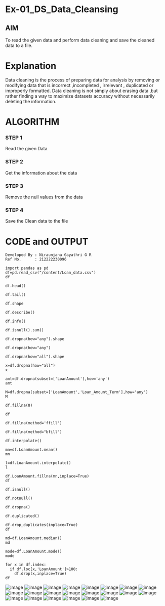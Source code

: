 # Ex-01_DS_Data_Cleansing


## AIM
To read the given data and perform data cleaning and save the cleaned data to a file. 

# Explanation
Data cleaning is the process of preparing data for analysis by removing or modifying data that is incorrect ,incompleted , irrelevant , duplicated or improperly formatted. 
Data cleaning is not simply about erasing data ,but rather finding a way to maximize datasets accuracy without necessarily deleting the information. 

# ALGORITHM
### STEP 1
Read the given Data
### STEP 2
Get the information about the data
### STEP 3
Remove the null values from the data
### STEP 4
Save the Clean data to the file

# CODE and OUTPUT
```
Developed By : Niraunjana Gayathri G R
Ref No.      : 212222230096
```
```
import pandas as pd
df=pd.read_csv("/content/Loan_data.csv")
df

df.head()

df.tail()

df.shape

df.describe()

df.info()

df.isnull().sum()

df.dropna(how="any").shape

df.dropna(how="any")

df.dropna(how="all").shape

x=df.dropna(how="all")
x

amt=df.dropna(subset=['LoanAmount'],how='any')
amt

M=df.dropna(subset=['LoanAmount','Loan_Amount_Term'],how='any')
M

df.fillna(0)

df

df.fillna(method='ffill')

df.fillna(method="bfill")

df.interpolate()

mn=df.LoanAmount.mean()
mn

l=df.LoanAmount.interpolate()
l

df.LoanAmount.fillna(mn,inplace=True)
df

df.isnull()

df.notnull()

df.dropna()

df.duplicated()

df.drop_duplicates(inplace=True)
df

md=df.LoanAmount.median()
md

mode=df.LoanAmount.mode()
mode

for x in df.index:
  if df.loc[x,'LoanAmount']>100:
    df.drop(x,inplace=True)
df
```
![image](https://github.com/niraunjana/ODD2023-Datascience-Ex01/assets/119395610/99761dfe-25ae-4aa5-8dbb-8ef4e069da1a)
![image](https://github.com/niraunjana/ODD2023-Datascience-Ex01/assets/119395610/121b535a-92ae-4c74-91fa-86b35e12ef14)
![image](https://github.com/niraunjana/ODD2023-Datascience-Ex01/assets/119395610/dc0559e2-709d-42cf-816b-a6f2f6822d93)
![image](https://github.com/niraunjana/ODD2023-Datascience-Ex01/assets/119395610/149d840d-aada-4d7c-b427-45804e43548c)
![image](https://github.com/niraunjana/ODD2023-Datascience-Ex01/assets/119395610/6b3db76f-3113-4d45-bbe8-7a06d783f423)
![image](https://github.com/niraunjana/ODD2023-Datascience-Ex01/assets/119395610/6b4a1492-7d37-4cdb-a0db-83c682ac4e37)
![image](https://github.com/niraunjana/ODD2023-Datascience-Ex01/assets/119395610/c7f1798b-f6b6-4a6a-9ad7-7655233d079a)
![image](https://github.com/niraunjana/ODD2023-Datascience-Ex01/assets/119395610/ea8d68ea-ae48-41d1-b1c6-cd0ae6e35a94)
![image](https://github.com/niraunjana/ODD2023-Datascience-Ex01/assets/119395610/81d9fef7-02d1-4942-824b-af746f2b49d0)
![image](https://github.com/niraunjana/ODD2023-Datascience-Ex01/assets/119395610/a1264e8f-af7f-49d9-be32-05bab4be588f)
![image](https://github.com/niraunjana/ODD2023-Datascience-Ex01/assets/119395610/5231c0bb-7c9e-4c58-9f20-2f0f2cb46ebf)
![image](https://github.com/niraunjana/ODD2023-Datascience-Ex01/assets/119395610/fb8f9789-2768-4f22-9536-ceb9688f2e3b)
![image](https://github.com/niraunjana/ODD2023-Datascience-Ex01/assets/119395610/626cdb50-1e26-4cee-b729-a7893377f808)
![image](https://github.com/niraunjana/ODD2023-Datascience-Ex01/assets/119395610/c61d70c8-5f68-4eb8-afe5-54e7a54b78f7)
![image](https://github.com/niraunjana/ODD2023-Datascience-Ex01/assets/119395610/8a51ac93-0287-4666-964a-c7c3e580d786)
![image](https://github.com/niraunjana/ODD2023-Datascience-Ex01/assets/119395610/2d22f549-7965-4846-b316-1c1f9ae1dc65)
![image](https://github.com/niraunjana/ODD2023-Datascience-Ex01/assets/119395610/3ee4fe33-9e75-4458-8d1b-58733c9213ef)
![image](https://github.com/niraunjana/ODD2023-Datascience-Ex01/assets/119395610/a0c0bfe5-9e08-4c68-941c-e3aa16b9ca0a)
![image](https://github.com/niraunjana/ODD2023-Datascience-Ex01/assets/119395610/1727400d-784c-4278-bd67-0fd73f6e127a)
![image](https://github.com/niraunjana/ODD2023-Datascience-Ex01/assets/119395610/e63e1ca8-6e9c-44f4-9c48-09677f293c8e)
![image](https://github.com/niraunjana/ODD2023-Datascience-Ex01/assets/119395610/34f01257-7b33-4df9-b30f-3302bc4b40b9)
![image](https://github.com/niraunjana/ODD2023-Datascience-Ex01/assets/119395610/1a99ba82-6ad9-4b9b-a1b0-8b9ca4f87820)










